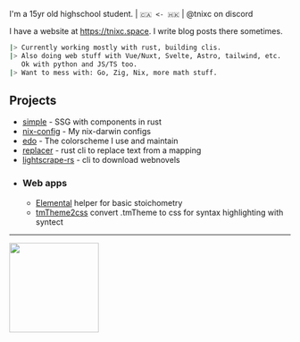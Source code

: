 I'm a 15yr old highschool student. | `🇨🇦 <- 🇭🇰`  | @tnixc on discord

I have a website at https://tnixc.space. I write blog posts there sometimes.
```sh
|> Currently working mostly with rust, building clis. 
|> Also doing web stuff with Vue/Nuxt, Svelte, Astro, tailwind, etc.
   Ok with python and JS/TS too.
|> Want to mess with: Go, Zig, Nix, more math stuff.
```

## Projects
- [simple](https://github.com/tnixc/simple) - SSG with components in rust
- [nix-config](https://github.com/Tnixc/nix-config) - My nix-darwin configs
- [edo](https://github.com/Tnixc/edo) - The colorscheme I use and maintain
- [replacer](https://github.com/Tnixc/replacer) - rust cli to replace text from a mapping
- [lightscrape-rs](https://github.com/Tnixc/lightscrape-rs) - cli to download webnovels
- ### **Web apps**
  - [Elemental](https://elemental-tnixc.vercel.app/) helper for basic stoichometry
  - [tmTheme2css](https://github.com/Tnixc/tmTheme2css) convert .tmTheme to css for syntax highlighting with syntect


---

<img src="https://github-readme-stats.vercel.app/api?username=Tnixc&show_icons=true&hide=contribs&theme=tokyonight&hide_border=true&text_bold=false" height="160" />
